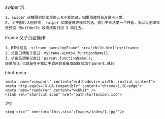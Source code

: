 swiper 坑

    1. swiper 轮播图初始化渲染元素不能隐藏，如果隐藏将会渲染不正常。
    2. 关于图片大图预览  swiper 如果是循环模式的话，索引不会从第一个开始，所以大图弹框是预览 用silderTo 放直接索引加 5 跳过去。

iframe 父子页面操作

    1、HTML语法：<iframe name="myFrame" src="child.html"></iframe> 
    2、父窗口调用子窗口：myFrame.window.functionName(); 
    3、子窗品调用父窗口：parent.functionName(); 
    简单地说,也就是在子窗口中调用的变量或函数前加个parent.就行 

html-meta

    <meta name="viewport" content="width=device-width, initial-scale=1">
    <meta http-equiv="X-UA-Compatible" content="chrome=1,IE=edge">
    <meta name="renderer" content="webkit" />
    <link rel="shortcut icon" href="path/to/favicon.ico">
    
    img
    
    <img src="" onerror="this.src='/Images/index/1.jpg'"/>
